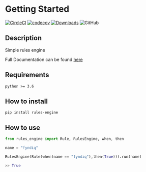 # Getting Started

[![CircleCI](https://circleci.com/gh/fyndiq/rules-engine.svg?style=shield)](https://circleci.com/gh/fyndiq/rules-engine) [![codecov](https://codecov.io/gh/fyndiq/rules-engine/branch/master/graph/badge.svg)](https://codecov.io/gh/fyndiq/rules-engine) [![Downloads](https://pepy.tech/badge/rules-engine)](https://pepy.tech/project/rules-engine) ![GitHub](https://img.shields.io/github/license/fyndiq/rules-engine)

## Description

Simple rules engine

Full Documentation can be found [here](https://fyndiq.github.io/rules-engine/)

## Requirements

    python >= 3.6

## How to install

    pip install rules-engine

## How to use

```python
from rules_engine import Rule, RulesEngine, when, then

name = "fyndiq"

RulesEngine(Rule(when(name == "fyndiq"),then(True))).run(name)

>> True

```
